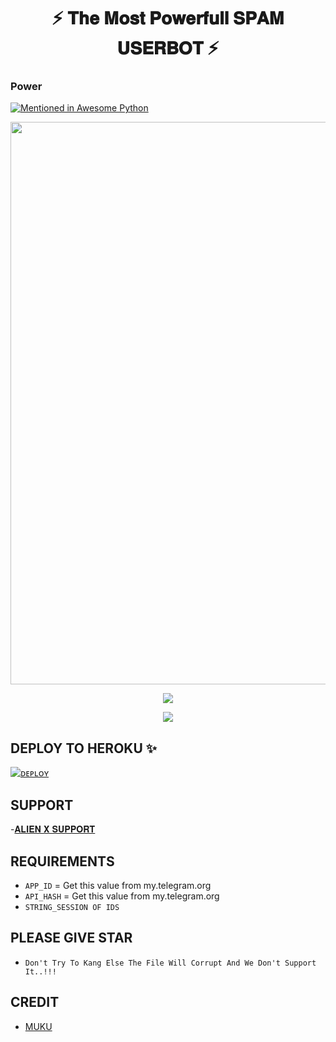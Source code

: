 <h1 align = "center"> ⚡️ 𝐓𝐡𝐞 𝐌𝐨𝐬𝐭 𝐏𝐨𝐰𝐞𝐫𝐟𝐮𝐥𝐥 𝐒𝐏𝐀𝐌 𝐔𝐒𝐄𝐑𝐁𝐎𝐓 ⚡️ </h1>

### Power

[![Mentioned in Awesome Python](https://awesome.re/mentioned-badge.svg)](https://github.com/Legend-Mukund/ALIEN-ID-SPAM)

<p align = "center"><a herf = "https://t.me/ALIEN_X_SUPPORT" alt = "ALIEN"><img src = "https://telegra.ph/file/485bb1d24ac022c0f8845.jpg" width = "900"></a></p>

<p align = "center">
<a href = "https://python.org">
<img src = "https://forthebadge.com/images/badges/made-with-python.svg">
</p>
</a>

<p align = "center">
<a href = "https://github.com/Legend-Mukund/ALIEN-ID-SPAM">
<img src = "https://forthebadge.com/images/badges/open-source.svg">
</p>
</a>


## DEPLOY TO HEROKU ✨
[![ᴅᴇᴘʟᴏʏ](https://www.herokucdn.com/deploy/button.svg)](https://heroku.com/deploy?template=https://github.com/Legend-Mukund/ALIEN-ID-SPAM)

## SUPPORT
-[𝐀𝐋𝐈𝐄𝐍 𝐗 𝐒𝐔𝐏𝐏𝐎𝐑𝐓](https://t.me/ALIEN_X_SUPPORT)

## REQUIREMENTS
- `APP_ID`  =  Get this value from my.telegram.org
- `API_HASH`  =  Get this value from my.telegram.org
- `STRING_SESSION OF IDS`

## PLEASE GIVE STAR
- `Don't Try To Kang Else The File Will Corrupt And We Don't Support It..!!!`

## CREDIT 
- [MUKU](https://github.com/Legend-Mukund)

